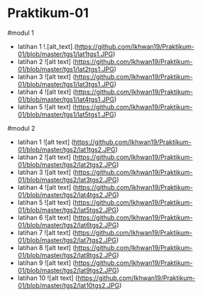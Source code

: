 # Praktikum-01
#modul 1
* latihan 1
!.[alt_text].(https://github.com/Ikhwan19/Praktikum-01/blob/master/tgs1/lat1tgs1.JPG)
* latihan 2
![alt text] (https://github.com/Ikhwan19/Praktikum-01/blob/master/tgs1/lat2tgs1.JPG)
* latihan 3
![alt text] (https://github.com/Ikhwan19/Praktikum-01/blob/master/tgs1/lat3tgs1.JPG)
* latihan 4
![alt text] (https://github.com/Ikhwan19/Praktikum-01/blob/master/tgs1/lat4tgs1.JPG)
* latihan 5
![alt text] (https://github.com/Ikhwan19/Praktikum-01/blob/master/tgs1/lat5tgs1.JPG)

#modul 2
* latihan 1
![alt text] (https://github.com/Ikhwan19/Praktikum-01/blob/master/tgs2/lat1tgs2.JPG)
* latihan 2
![alt text] (https://github.com/Ikhwan19/Praktikum-01/blob/master/tgs2/lat2tgs2.JPG)
* latihan 3
![alt text] (https://github.com/Ikhwan19/Praktikum-01/blob/master/tgs2/lat3tgs2.JPG)
* latihan 4
![alt text] (https://github.com/Ikhwan19/Praktikum-01/blob/master/tgs2/lat4tgs2.JPG)
* latihan 5
![alt text] (https://github.com/Ikhwan19/Praktikum-01/blob/master/tgs2/lat5tgs2.JPG)
* latihan 6
![alt text] (https://github.com/Ikhwan19/Praktikum-01/blob/master/tgs2/lat6tgs2.JPG)
* latihan 7
![alt text] (https://github.com/Ikhwan19/Praktikum-01/blob/master/tgs2/lat7tgs2.JPG)
* latihan 8
![alt text] (https://github.com/Ikhwan19/Praktikum-01/blob/master/tgs2/lat8tgs2.JPG)
* latihan 9
![alt text] (https://github.com/Ikhwan19/Praktikum-01/blob/master/tgs2/lat9tgs2.JPG)
* latihan 10
![alt text] (https://github.com/Ikhwan19/Praktikum-01/blob/master/tgs2/lat10tgs2.JPG)
